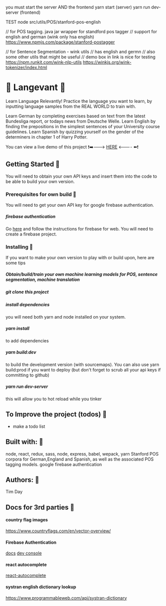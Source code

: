 you must start the server AND the frontend
yarn start (server)
yarn run dev-server (frontend)

TEST
node src/utils/POS/stanford-pos-english

// for POS tagging. java jar wrapper for standford pos tagger
// support for english and german (wink only hsa english)
https://www.npmjs.com/package/stanford-postagger

// for Sentence Segmentation - wink utils
// has english and germn
// also some other utils that might be useful
// demo box in link is nice for testing
https://npm.runkit.com/wink-nlp-utils
https://winkjs.org/wink-tokenizer/index.html

<!-- https://www.npmjs.com/package/natural#tokenizers -->



# :hamburger: Langevant :bento:
Learn Language Relevantly!
Practice the language you want to learn, by inputting language samples from the REAL WORLD to train with.

Learn German by completing exercises based on text from the latest Bundesliga report, or todays news from Deutsche Welle.
Learn English by finding the prepositions in the simplest sentences of your University course guidelines.
Learn Spanish by quizzing yourself on the gender of the determiners in chapter 1 of Harry Potter.

You can view a live demo of this project 
:exclamation::arrow_right:---> [HERE](https://#.herokuapp.com) <---- :arrow_left::exclamation:

## Getting Started :grapes:
You will need to obtain your own API keys and insert them into the code to be able to build your own version.

### Prerequisites for own build :chocolate_bar:
You will need to get your own API key for google firebase authentication.

##### firebase authentication
Go [here](https://firebase.google.com/docs/web/setup?authuser=0) and follow the instructions for firebase for web. You will need to create a firebase project.

### Installing :stew:
If you want to make your own version to play with or build upon, here are some tips
##### Obtain/build/train your own machine learning models for POS, sentence segmentation, machine translation

##### git clone this project

##### install dependencies
you will need both yarn and node installed on your system.

##### yarn install
to add dependencies

##### yarn build:dev
to build the development version (with sourcemaps).
You can also use yarn build:prod if you want to deploy (but don't forget to scrub all your api keys if committing to github)

##### yarn run dev-server 
this will allow you to hot reload while you tinker


## To Improve the project (todos) :watermelon:
- make a todo list

## Built with: :doughnut:
node, react, redux, sass, node, express, babel, wepack, yarn
Stanford POS corpora for German,England and Spanish, as well as the associated POS tagging models. 
google firebase authentication

## Authors: :spaghetti:
Tim Day

## Docs for 3rd parties :birthday:

#### country flag images
https://www.countryflags.com/en/vector-overview/


#### Firebase Authentication
[docs](https://firebase.google.com/docs/reference/js/)
[dev console](https://console.firebase.google.com/)

#### react autocomplete
[react-autocomplete](https://www.npmjs.com/package/react-autocomplete)

#### systran english dictionary lookup
https://www.programmableweb.com/api/systran-dictionary